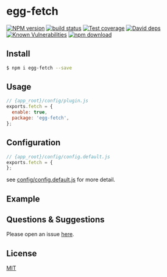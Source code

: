 # egg-fetch

[![NPM version][npm-image]][npm-url]
[![build status][travis-image]][travis-url]
[![Test coverage][codecov-image]][codecov-url]
[![David deps][david-image]][david-url]
[![Known Vulnerabilities][snyk-image]][snyk-url]
[![npm download][download-image]][download-url]

[npm-image]: https://img.shields.io/npm/v/egg-fetch.svg?style=flat-square
[npm-url]: https://npmjs.org/package/egg-fetch
[travis-image]: https://img.shields.io/travis/eggjs/egg-fetch.svg?style=flat-square
[travis-url]: https://travis-ci.org/eggjs/egg-fetch
[codecov-image]: https://img.shields.io/codecov/c/github/eggjs/egg-fetch.svg?style=flat-square
[codecov-url]: https://codecov.io/github/eggjs/egg-fetch?branch=master
[david-image]: https://img.shields.io/david/eggjs/egg-fetch.svg?style=flat-square
[david-url]: https://david-dm.org/eggjs/egg-fetch
[snyk-image]: https://snyk.io/test/npm/egg-fetch/badge.svg?style=flat-square
[snyk-url]: https://snyk.io/test/npm/egg-fetch
[download-image]: https://img.shields.io/npm/dm/egg-fetch.svg?style=flat-square
[download-url]: https://npmjs.org/package/egg-fetch

<!--
Description here.
-->

## Install

```bash
$ npm i egg-fetch --save
```

## Usage

```js
// {app_root}/config/plugin.js
exports.fetch = {
  enable: true,
  package: 'egg-fetch',
};
```

## Configuration

```js
// {app_root}/config/config.default.js
exports.fetch = {
};
```

see [config/config.default.js](config/config.default.js) for more detail.

## Example

<!-- example here -->

## Questions & Suggestions

Please open an issue [here](https://github.com/eggjs/egg/issues).

## License

[MIT](LICENSE)
